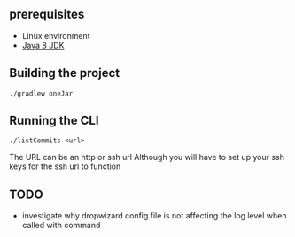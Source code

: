 ## prerequisites
* Linux environment
* [Java 8 JDK](http://www.oracle.com/technetwork/java/javase/downloads/index.html)

## Building the project
```
./gradlew oneJar
```

## Running the CLI
```
./listCommits <url>
```
The URL can be an http or ssh url
Although you will have to set up your ssh keys for the ssh url to function
 

## TODO
* investigate why dropwizard config file is not affecting the log level when called with command